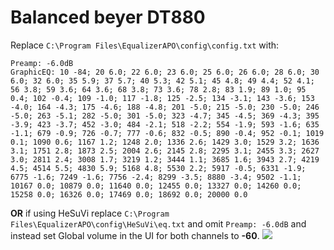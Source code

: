 # Balanced beyer DT880
Replace `C:\Program Files\EqualizerAPO\config\config.txt` with:
```
Preamp: -6.0dB
GraphicEQ: 10 -84; 20 6.0; 22 6.0; 23 6.0; 25 6.0; 26 6.0; 28 6.0; 30 6.0; 32 6.0; 35 5.9; 37 5.7; 40 5.3; 42 5.1; 45 4.8; 49 4.4; 52 4.1; 56 3.8; 59 3.6; 64 3.6; 68 3.8; 73 3.6; 78 2.8; 83 1.9; 89 1.0; 95 0.4; 102 -0.4; 109 -1.0; 117 -1.8; 125 -2.5; 134 -3.1; 143 -3.6; 153 -4.0; 164 -4.3; 175 -4.6; 188 -4.8; 201 -5.0; 215 -5.0; 230 -5.0; 246 -5.0; 263 -5.1; 282 -5.0; 301 -5.0; 323 -4.7; 345 -4.5; 369 -4.3; 395 -3.9; 423 -3.7; 452 -3.0; 484 -2.1; 518 -2.2; 554 -1.9; 593 -1.6; 635 -1.1; 679 -0.9; 726 -0.7; 777 -0.6; 832 -0.5; 890 -0.4; 952 -0.1; 1019 0.1; 1090 0.6; 1167 1.2; 1248 2.0; 1336 2.6; 1429 3.0; 1529 3.2; 1636 3.1; 1751 2.8; 1873 2.5; 2004 2.6; 2145 2.8; 2295 3.1; 2455 3.3; 2627 3.0; 2811 2.4; 3008 1.7; 3219 1.2; 3444 1.1; 3685 1.6; 3943 2.7; 4219 4.5; 4514 5.5; 4830 5.9; 5168 4.8; 5530 2.2; 5917 -0.5; 6331 -1.9; 6775 -1.6; 7249 -1.6; 7756 -2.4; 8299 -3.5; 8880 -3.4; 9502 -1.1; 10167 0.0; 10879 0.0; 11640 0.0; 12455 0.0; 13327 0.0; 14260 0.0; 15258 0.0; 16326 0.0; 17469 0.0; 18692 0.0; 20000 0.0
```
**OR** if using HeSuVi replace `C:\Program Files\EqualizerAPO\config\HeSuVi\eq.txt` and omit `Preamp: -6.0dB` and instead set Global volume in the UI for both channels to **-60**.
![](https://raw.githubusercontent.com/jaakkopasanen/AutoEq/master/results/Headphone.com/headphoncecom/onear/Balanced%20beyer%20DT880/Balanced%20beyer%20DT880.png)